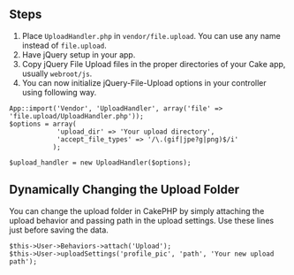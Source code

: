 ## Steps
1. Place `UploadHandler.php` in `vendor/file.upload`. You can use any name instead of `file.upload`.
2. Have jQuery setup in your app.
3. Copy jQuery File Upload files in the proper directories of your Cake app, usually `webroot/js`.
4. You can now initialize jQuery-File-Upload options in your controller using following way.
```
App::import('Vendor', 'UploadHandler', array('file' => 'file.upload/UploadHandler.php'));
$options = array(
	        'upload_dir' => 'Your upload directory', 	    
	        'accept_file_types' => '/\.(gif|jpe?g|png)$/i'                     
           );

$upload_handler = new UploadHandler($options);
```

## Dynamically Changing the Upload Folder
You can change the upload folder in CakePHP by simply attaching the upload behavior and passing path in the upload settings. Use these lines just before saving the data.
```
$this->User->Behaviors->attach('Upload');
$this->User->uploadSettings('profile_pic', 'path', 'Your new upload path');        
```